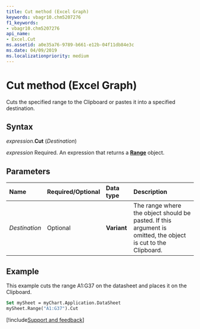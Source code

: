 ```yaml
---
title: Cut method (Excel Graph)
keywords: vbagr10.chm5207276
f1_keywords:
- vbagr10.chm5207276
api_name:
- Excel.Cut
ms.assetid: a0e35a76-9789-b661-e12b-04f11db84e3c
ms.date: 04/09/2019
ms.localizationpriority: medium
---
```



# Cut method (Excel Graph)

Cuts the specified range to the Clipboard or pastes it into a specified destination.

## Syntax

_expression_.**Cut** (_Destination_)

_expression_ Required. An expression that returns a **[Range](excel.range-graph-object.md)** object.

## Parameters

|Name|Required/Optional|Data type|Description|
|:-----|:-----|:-----|:-----|
|_Destination_| Optional |**Variant**|The range where the object should be pasted. If this argument is omitted, the object is cut to the Clipboard.|

## Example

This example cuts the range A1:G37 on the datasheet and places it on the Clipboard.

```vb
Set mySheet = myChart.Application.DataSheet 
mySheet.Range("A1:G37").Cut
```

[!include[Support and feedback](~/includes/feedback-boilerplate.md)]